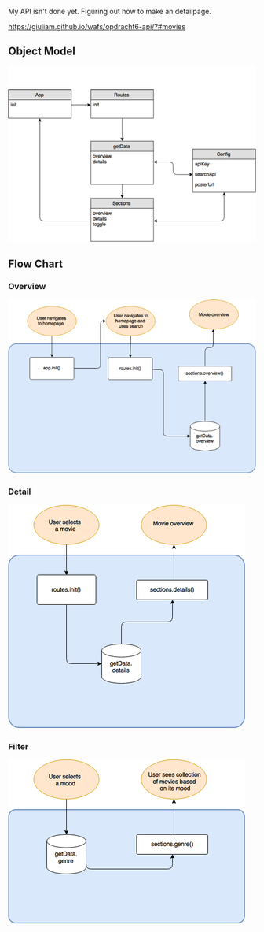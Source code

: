 My API isn't done yet. Figuring out how to make an detailpage.

https://giuliam.github.io/wafs/opdracht6-api/?#movies


## Object Model

<img src="img/ObjectModel.png" alt="Object Model of API"/>

## Flow Chart

### Overview
<img src="img/overviewdiagram.png" alt="Flowchart overview"/>

### Detail
<img src="img/Detaildiagram.png" alt="Flowchart detail"/>

### Filter
<img src="img/filterdiagram.png" alt="Flowchart filter"/>
